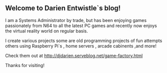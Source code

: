 ## Welcome to Darien Entwistle`s blog!



I am a Systems Administrator by trade, but has been enjoying games passionately from N64 to all the latest PC games and recently now enjoys the virtual reality world on regular basis.


I create various projects some are old programming projects of fun attempts others using Raspberry Pi`s , home servers , arcade cabinents ,and more!

Check them out at http://djdarien.serveblog.net/game-factory.html




Thanks for visiting!


